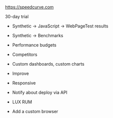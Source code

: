 https://speedcurve.com

30-day trial

- Synthetic -> JavaScript -> WebPageTest results
- Synthetic -> Benchmarks

- Performance budgets
- Competitors
- Custom dashboards, custom charts
- Improve
- Responsive
- Notify about deploy via API
- LUX RUM
- Add a custom browser

